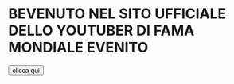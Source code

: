 # BEVENUTO NEL SITO UFFICIALE DELLO YOUTUBER DI FAMA MONDIALE EVENITO
<input type="button" value="clicca qui" onclick="alert('sus')"/>
  <audio autoplay>
<source src="https://www.youtube.com/watch?v=v8i3pEEfOxs">
  </audio>
